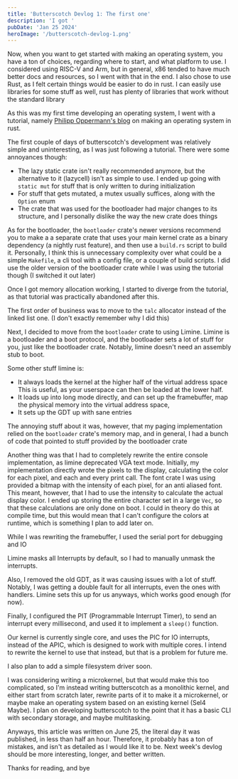 ```yaml
---
title: 'Butterscotch Devlog 1: The first one'
description: 'I got '
pubDate: 'Jan 25 2024'
heroImage: '/butterscotch-devlog-1.png'
---
```


Now, when you want to get started with making an operating system, you have a ton of choices, regarding where to start, and what platform to use.
I considered using RISC-V and Arm, but in general, x86 tended to have much better docs and resources, so I went with that in the end. I also chose to use Rust, as I felt certain things would be easier to do in rust. I can easily use libraries for some stuff as well, rust has plenty of libraries that work without the standard library

As this was my first time developing an operating system, I went with a tutorial, namely [Philipp Oppermann's blog](https://os.phil-opp.com/) on making an operating system in rust.

The first couple of days of butterscotch's development was relatively simple and uninteresting, as I was just following a tutorial. There were some annoyances though:

 - The lazy static crate isn't really recommended anymore, but the alternative to it (lazycell) isn't as simple to use. I ended up going with `static mut` for stuff that is only written to during initialization
 - For stuff that gets mutated, a mutex usually suffices, along with the `Option` enum
 - The crate that was used for the bootloader had major changes to its structure, and I personally dislike the way the new crate does things
  
As for the bootloader, the `bootloader` crate's newer versions recommend you to make a a separate crate that uses your main kernel crate as a binary dependency (a nightly rust feature), and then use a `build.rs` script to build it. Personally, I think this is unnecessary complexity over what could be a simple `Makefile`, a cli tool with a config file, or a couple of build scripts. I did use the older version of the bootloader crate while I was using the tutorial though (I switched it out later)
  
Once I got memory allocation working, I started to diverge from the tutorial, as that tutorial was practically abandoned after this.

The first order of business was to move to the `talc` allocator instead of the linked list one. (I don't exactly remember why I did this)

Next, I decided to move from the `bootloader` crate to using Limine. Limine is a bootloader and a boot protocol, and the bootloader sets a lot of stuff for you, just like the bootloader crate. Notably, limine doesn't need an assembly stub to boot.

Some other stuff limine is:

 - It always loads the kernel at the higher half of the virtual address space This is useful, as your userspace can then be loaded at the lower half.
 - It loads up into long mode directly, and can set up the framebuffer, map the physical memory into the virtual address space,
 - It sets up the GDT up with sane entries
  
The annoying stuff about it was, however, that my paging implementation relied on the `bootloader` crate's memory map, and in general, I had a bunch of code that pointed to stuff provided by the bootloader crate

Another thing was that I had to completely rewrite the entire console implementation, as limine deprecated VGA text mode. Initially, my implementation directly wrote the pixels to the display, calculating the color for each pixel, and each and every print call. The font crate I was using provided a bitmap with the intensity of each pixel, for an anti aliased font. This meant, however, that I had to use the intensity to calculate the actual display color. I ended up storing the entire character set in a large `Vec`, so that these calculations are only done on boot. I could in theory do this at compile time, but this would mean that I can't configure the colors at runtime, which is something I plan to add later on.

While I was rewriting the framebuffer, I used the serial port for debugging and IO

Limine masks all Interrupts by default, so I had to manually unmask the interrupts.

Also, I removed the old GDT, as it was causing issues with a lot of stuff. Notably, I was getting a double fault for all interrupts, even the ones with handlers. Limine sets this up for us anyways, which works good enough (for now).

Finally, I configured the PIT (Programmable Interrupt Timer), to send an interrupt every millisecond, and used it to implement a `sleep()` function. 

Our kernel is currently single core, and uses the PIC for IO interrupts, instead of the APIC, which is designed to work with multiple cores. I intend to rewrite the kernel to use that instead, but that is a problem for future me.

I also plan to add a simple filesystem driver soon.

I was considering writing a microkernel, but that would make this too complicated, so I'm instead writing butterscotch as a monolithic kernel, and either start from scratch later, rewrite parts of it to make it a microkernel, or maybe make an operating system based on an existing kernel (Sel4 Maybe). I plan on developing butterscotch to the point that it has a basic CLI with secondary storage, and maybe multitasking.

Anyways, this article was written on June 25, the literal day it was published, in less than half an hour. Therefore, it probably has a ton of mistakes, and isn't as detailed as I would like it to be. Next week's devlog should be more interesting, longer, and better written.

Thanks for reading, and bye